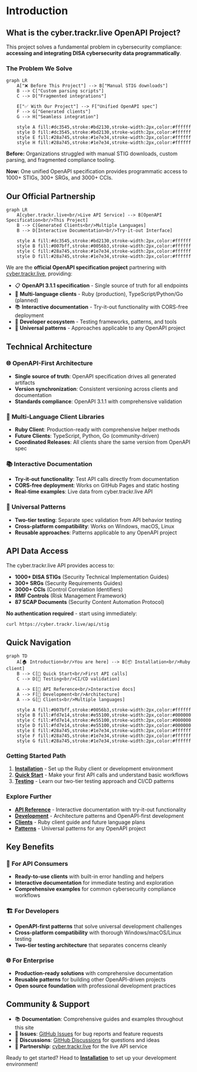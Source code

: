 # Introduction

## What is the cyber.trackr.live OpenAPI Project?

This project solves a fundamental problem in cybersecurity compliance: **accessing and integrating DISA cybersecurity data programmatically**.

### The Problem We Solve

```mermaid
graph LR
    A["❌ Before This Project"] --> B["Manual STIG downloads"]
    B --> C["Custom parsing scripts"]
    C --> D["Fragmented integrations"]
    
    E["✅ With Our Project"] --> F["Unified OpenAPI spec"]
    F --> G["Generated clients"]
    G --> H["Seamless integration"]
    
    style A fill:#dc3545,stroke:#bd2130,stroke-width:2px,color:#ffffff
    style D fill:#dc3545,stroke:#bd2130,stroke-width:2px,color:#ffffff
    style E fill:#28a745,stroke:#1e7e34,stroke-width:2px,color:#ffffff
    style H fill:#28a745,stroke:#1e7e34,stroke-width:2px,color:#ffffff
```

**Before:** Organizations struggled with manual STIG downloads, custom parsing, and fragmented compliance tooling.

**Now:** One unified OpenAPI specification provides programmatic access to 1000+ STIGs, 300+ SRGs, and 3000+ CCIs.

## Our Official Partnership

```mermaid
graph LR
    A[cyber.trackr.live<br/>Live API Service] --> B[OpenAPI Specification<br/>This Project]
    B --> C[Generated Clients<br/>Multiple Languages]
    B --> D[Interactive Documentation<br/>Try-it-out Interface]
    
    style A fill:#dc3545,stroke:#bd2130,stroke-width:2px,color:#ffffff
    style B fill:#007bff,stroke:#0056b3,stroke-width:2px,color:#ffffff
    style C fill:#28a745,stroke:#1e7e34,stroke-width:2px,color:#ffffff
    style D fill:#28a745,stroke:#1e7e34,stroke-width:2px,color:#ffffff
```

We are the **official OpenAPI specification project** partnering with [cyber.trackr.live](https://cyber.trackr.live), providing:

- 📋 **OpenAPI 3.1.1 specification** - Single source of truth for all endpoints
- 💎 **Multi-language clients** - Ruby (production), TypeScript/Python/Go (planned)
- 📚 **Interactive documentation** - Try-it-out functionality with CORS-free deployment
- 🔧 **Developer ecosystem** - Testing frameworks, patterns, and tools
- 📖 **Universal patterns** - Approaches applicable to any OpenAPI project

## Technical Architecture

### 🌐 **OpenAPI-First Architecture**
- **Single source of truth**: OpenAPI specification drives all generated artifacts
- **Version synchronization**: Consistent versioning across clients and documentation
- **Standards compliance**: OpenAPI 3.1.1 with comprehensive validation

### 💎 **Multi-Language Client Libraries**
- **Ruby Client**: Production-ready with comprehensive helper methods
- **Future Clients**: TypeScript, Python, Go (community-driven)
- **Coordinated Releases**: All clients share the same version from OpenAPI spec

### 📚 **Interactive Documentation**
- **Try-it-out functionality**: Test API calls directly from documentation
- **CORS-free deployment**: Works on GitHub Pages and static hosting
- **Real-time examples**: Live data from cyber.trackr.live API

### 🔧 **Universal Patterns**
- **Two-tier testing**: Separate spec validation from API behavior testing
- **Cross-platform compatibility**: Works on Windows, macOS, Linux
- **Reusable approaches**: Patterns applicable to any OpenAPI project

## API Data Access

The cyber.trackr.live API provides access to:

- **1000+ DISA STIGs** (Security Technical Implementation Guides)
- **300+ SRGs** (Security Requirements Guides)  
- **3000+ CCIs** (Control Correlation Identifiers)
- **RMF Controls** (Risk Management Framework)
- **87 SCAP Documents** (Security Content Automation Protocol)

**No authentication required** - start using immediately:

```bash
curl https://cyber.trackr.live/api/stig
```

## Quick Navigation

```mermaid
graph TD
    A[🏠 Introduction<br/>You are here] --> B[📦 Installation<br/>Ruby client]
    B --> C[🚀 Quick Start<br/>First API calls]
    C --> D[🧪 Testing<br/>CI/CD validation]
    
    A --> E[📖 API Reference<br/>Interactive docs]
    A --> F[🔧 Development<br/>Architecture]
    A --> G[💎 Clients<br/>Multiple languages]
    
    style A fill:#007bff,stroke:#0056b3,stroke-width:2px,color:#ffffff
    style B fill:#fd7e14,stroke:#e55100,stroke-width:2px,color:#000000
    style C fill:#fd7e14,stroke:#e55100,stroke-width:2px,color:#000000
    style D fill:#fd7e14,stroke:#e55100,stroke-width:2px,color:#000000
    style E fill:#28a745,stroke:#1e7e34,stroke-width:2px,color:#ffffff
    style F fill:#28a745,stroke:#1e7e34,stroke-width:2px,color:#ffffff
    style G fill:#28a745,stroke:#1e7e34,stroke-width:2px,color:#ffffff
```

### Getting Started Path
1. **[Installation](./installation.md)** - Set up the Ruby client or development environment
2. **[Quick Start](./quick-start.md)** - Make your first API calls and understand basic workflows  
3. **[Testing](./testing.md)** - Learn our two-tier testing approach and CI/CD patterns

### Explore Further
- **[API Reference](/api-reference/)** - Interactive documentation with try-it-out functionality
- **[Development](/development/)** - Architecture patterns and OpenAPI-first development
- **[Clients](/clients/)** - Ruby client guide and future language plans
- **[Patterns](/patterns/)** - Universal patterns for any OpenAPI project

## Key Benefits

### 🎯 **For API Consumers**
- **Ready-to-use clients** with built-in error handling and helpers
- **Interactive documentation** for immediate testing and exploration
- **Comprehensive examples** for common cybersecurity compliance workflows

### 🏗️ **For Developers**  
- **OpenAPI-first patterns** that solve universal development challenges
- **Cross-platform compatibility** with thorough Windows/macOS/Linux testing
- **Two-tier testing architecture** that separates concerns cleanly

### 🌐 **For Enterprise**
- **Production-ready solutions** with comprehensive documentation
- **Reusable patterns** for building other OpenAPI-driven projects
- **Open source foundation** with professional development practices

## Community & Support

- 📚 **Documentation**: Comprehensive guides and examples throughout this site
- 🐛 **Issues**: [GitHub Issues](https://github.com/mitre/cyber-trackr-live/issues) for bug reports and feature requests
- 💬 **Discussions**: [GitHub Discussions](https://github.com/mitre/cyber-trackr-live/discussions) for questions and ideas
- 🔗 **Partnership**: [cyber.trackr.live](https://cyber.trackr.live) for the live API service

Ready to get started? Head to **[Installation](./installation.md)** to set up your development environment!